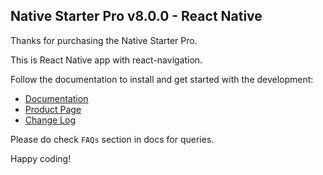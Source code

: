 ## Native Starter Pro v8.0.0 - React Native

Thanks for purchasing the Native Starter Pro.

This is React Native app with react-navigation.

Follow the documentation to install and get started with the development:

-   [Documentation](http://docs.market.nativebase.io/native-starter-pro-ui/)
-   [Product Page](https://market.nativebase.io/view/native-starter-pro)
-	[Change Log](http://gitstrap.com/strapmobile/NativeStarterPro/blob/v8.0.0/React-Native/ChangeLog.md)

Please do check `FAQs` section in docs for queries.

Happy coding!

